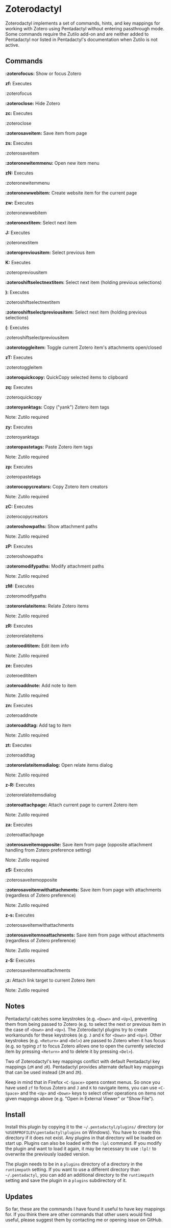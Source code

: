 Zoterodactyl
============
Zoterodactyl implements a set of commands, hints, and key mappings for working with Zotero using Pentadactyl without entering passthrough mode. Some commands require the Zutilo add-on and are neither added to Pentadactyl nor listed in Pentadactyl's documentation when Zutilo is not active.

Commands
--------
__:zoterofocus:__ Show or focus Zotero

__zf:__ Executes

:zoterofocus

__:zoteroclose:__ Hide Zotero

__zc:__ Executes

:zoteroclose

__:zoterosaveitem:__ Save item from page

__zs:__ Executes

:zoterosaveitem

__:zoteronewitemmenu:__ Open new item menu

__zN:__ Executes

:zoteronewitemmenu

__:zoteronewwebitem:__ Create website item for the current page

__zw:__ Executes

:zoteronewwebitem

__:zoteronextitem:__ Select next item

__J:__ Executes

:zoteronextitem

__:zoteropreviousitem:__ Select previous item

__K:__ Executes

:zoteropreviousitem

__:zoteroshiftselectnextitem:__ Select next item (holding previous selections)

__):__ Executes

:zoteroshiftselectnextitem

__:zoteroshiftselectpreviousitem:__ Select next item (holding previous selections)

__(:__ Executes

:zoteroshiftselectpreviousitem

__:zoterotoggleitem:__ Toggle current Zotero item's attachments open/closed

__zT:__ Executes

:zoterotoggleitem

__:zoteroquickcopy:__ QuickCopy selected items to clipboard

__zq:__ Executes

:zoteroquickcopy

__:zoteroyanktags:__ Copy ("yank") Zotero item tags

Note: Zutilo required

__zy:__ Executes

:zoteroyanktags

__:zoteropastetags:__ Paste Zotero item tags

Note: Zutilo required

__zp:__ Executes

:zoteropastetags

__:zoterocopycreators:__ Copy Zotero item creators

Note: Zutilo required

__zC:__ Executes

:zoterocopycreators

__:zoteroshowpaths:__ Show attachment paths

Note: Zutilo required

__zP:__ Executes

:zoteroshowpaths

__:zoteromodifypaths:__ Modify attachment paths

Note: Zutilo required

__zM:__ Executes

:zoteromodifypaths

__:zoterorelateitems:__ Relate Zotero items

Note: Zutilo required

__zR:__ Executes

:zoterorelateitems

__:zoteroedititem:__ Edit item info

Note: Zutilo required

__ze:__ Executes

:zoteroedititem

__:zoteroaddnote:__ Add note to item

Note: Zutilo required

__zn:__ Executes

:zoteroaddnote

__:zoteroaddtag:__ Add tag to item

Note: Zutilo required

__zt:__ Executes

:zoteroaddtag

__:zoterorelateitemsdialog:__ Open relate items dialog

Note: Zutilo required

__z-R:__ Executes

:zoterorelateitemsdialog

__:zoteroattachpage:__ Attach current page to current Zotero item

Note: Zutilo required

__za:__ Executes

:zoteroattachpage

__:zoterosaveitemopposite:__ Save item from page (opposite attachment handling from Zotero preference setting)

Note: Zutilo required

__zS:__ Executes

:zoterosaveitemopposite

__:zoterosaveitemwithattachments:__ Save item from page with attachments (regardless of Zotero preference)

Note: Zutilo required

__z-s:__ Executes

:zoterosaveitemwithattachments

__:zoterosaveitemnoattachments:__ Save item from page without attachments (regardless of Zotero preference)

Note: Zutilo required

__z-S:__ Executes

:zoterosaveitemnoattachments

__;z:__ Attach link target to current Zotero item

Note: Zutilo required

Notes
-----
Pentadactyl catches some keystrokes (e.g. `<Down>` and `<Up>`), preventing them from being passed to Zotero (e.g. to select the next or previous item in the case of `<Down>` and `<Up>`).  The Zoterodactyl plugins try to create workarounds for these keystrokes (e.g. `J` and `K` for `<Down>` and `<Up>`).  Other keystrokes (e.g. `<Return>` and `<Del>`) are passed to Zotero when it has focus (e.g. so typing `zf` to focus Zotero allows one to open the currently selected item by pressing `<Return>` and to delete it by pressing `<Del>`).

Two of Zoterodactyl's key mappings conflict with default Pentadactyl key mappings (`zM` and `zR`).  Pentadactyl provides alternate default key mappings that can be used instead (`ZM` and `ZR`).

Keep in mind that in Firefox `<C-Space>` opens context menus.  So once you have used `zf` to focus Zotero and `J` and `K` to navigate items, you can use `<C-Space>` and the `<Up>` and `<Down>` keys to select other operations on items not given mappings above (e.g. "Open in External Viewer" or "Show File").

Install
-------
Install this plugin by copying it to the `~/.pentadactyl/plugins/` directory (or `%USERPROFILE%\pentadactyl\plugins` on Windows).  You have to create this directory if it does not exist. Any plugins in that directory will be loaded on start up. Plugins can also be loaded with the `:lpl` command.  If you modify the plugin and want to load it again, it may be necessary to use `:lpl!` to overwrite the previously loaded version.

The plugin needs to be in a `plugins` directory of a directory in the `runtimepath` setting. If you want to use a different directory than `~/.pentadactyl`, you can add an additional directory to the `runtimepath` setting and save the plugin in a `plugins` subdirectory of it.

Updates
-------
So far, these are the commands I have found it useful to have key mappings for.  If you think there are other commands that other users would find useful, please suggest them by contacting me or opening issue on GitHub.

